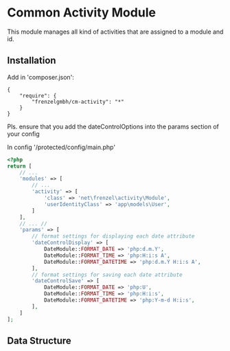# Common Activity Module

This module manages all kind of activities that are assigned to a module and id.

## Installation

Add in 'composer.json':
```
{
    "require": {
        "frenzelgmbh/cm-activity": "*" 
    }
}
```

Pls. ensure that you add the dateControlOptions into the params section of your config

In config '/protected/config/main.php'
```php
<?php
return [
    // ...
    'modules' => [
        // ...
        'activity' => [
            'class' => 'net\frenzel\activity\Module',
            'userIdentityClass' => 'app\models\User',
        ]
    ],
    // ... //
    'params' => [
        // format settings for displaying each date attribute
        'dateControlDisplay' => [
            DateModule::FORMAT_DATE => 'php:d.m.Y',
            DateModule::FORMAT_TIME => 'php:H:i:s A',
            DateModule::FORMAT_DATETIME => 'php:d.m.Y H:i:s A',
        ],
        // format settings for saving each date attribute
        'dateControlSave' => [
            DateModule::FORMAT_DATE => 'php:U',
            DateModule::FORMAT_TIME => 'php:H:i:s',
            DateModule::FORMAT_DATETIME => 'php:Y-m-d H:i:s',
        ],
    ]
];
```

## Data Structure

